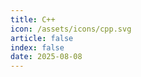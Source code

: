 ```yaml
---
title: C++
icon: /assets/icons/cpp.svg
article: false
index: false
date: 2025-08-08
---
```


<Catalog />
